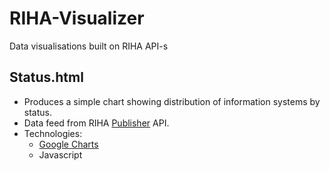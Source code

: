 # RIHA-Visualizer
Data visualisations built on RIHA API-s

## Status.html
- Produces a simple chart showing distribution of information systems by status.
- Data feed from RIHA [Publisher](https://e-gov.github.io/RIHA-Launcher/Avaldaja) API.
- Technologies:
  - [Google Charts](https://developers.google.com/chart/)
  - Javascript
  

